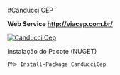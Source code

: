 #Canducci CEP

__Web Service http://viacep.com.br/__

[![Canducci Cep](http://i666.photobucket.com/albums/vv25/netdragoon/cep_zpsoqtae5hr.png)](https://www.nuget.org/packages/CanducciCep/)

Instalação do Pacote (NUGET)

```Csharp
PM> Install-Package CanducciCep
```